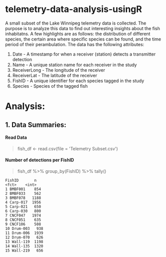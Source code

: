 # telemetry-data-analysis-usingR
A small subset of the Lake Winnipeg telemetry data is collected. The purpose is to analyze this data to find out interesting insights about the fish inhabitatns. A few highlights are as follows: the distribution of different species, the certain area where specific species can be found, and the time period of their perambulation. The data has the following attributes:

1. Date - A timestamp for when a receiver (station) detects a transmitter detection
2. Name - A unique station name for each receiver in the study
3. ReceiverLong - The longitude of the receiver
4. ReceiverLat - The latitude of the receiver
5. FishID - A unique identifier for each species tagged in the study
6. Species - Species of the tagged fish

# Analysis:

## 1. Data Summaries:

#### Read Data
> fish_df <- read.csv(file = 'Telemetry Subset.csv')

#### Number of detections per FishID
> fish_df %>% group_by(FishID) %>% tally()
```
FishID       n
<fct>    <int>
1 BMBF001    854
2 BMBF033    562
3 BMBF078   1188
4 Carp-017  1956
5 Carp-021   650
6 Carp-030   800
7 CNCF047   1974
8 CNCF051    635
9 CNCF106    508
10 Drum-003   938
11 Drum-006  1939
12 Drum-070   626
13 Wall-119  1198
14 Wall-135  1320
15 Wall-219   656
```
